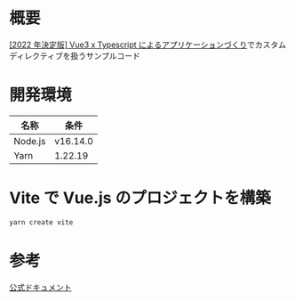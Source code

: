 # 概要

[[2022 年決定版] Vue3 x Typescript によるアプリケーションづくり](https://www.udemy.com/course/vue3-typescript/)でカスタムディレクティブを扱うサンプルコード

# 開発環境

| 名称    | 条件     |
| ------- | -------- |
| Node.js | v16.14.0 |
| Yarn    | 1.22.19  |

# Vite で Vue.js のプロジェクトを構築

```bash
yarn create vite
```

# 参考

[公式ドキュメント](https://ja.vuejs.org/)
